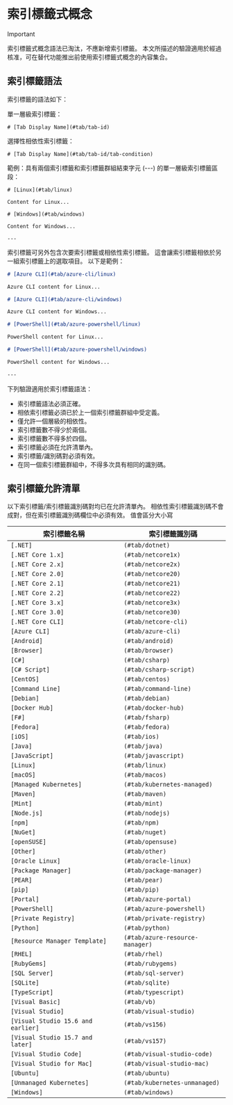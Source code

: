 # <a name="tabbed-conceptual"></a>索引標籤式概念

> [!IMPORTANT]
> 索引標籤式概念語法已淘汰，不應新增索引標籤。 本文所描述的驗證適用於經過核准，可在替代功能推出前使用索引標籤式概念的內容集合。

## <a name="tab-syntax"></a>索引標籤語法

索引標籤的語法如下：

單一層級索引標籤：

`# [Tab Display Name](#tab/tab-id)`

選擇性相依性索引標籤：

`# [Tab Display Name](#tab/tab-id/tab-condition)`

範例：具有兩個索引標籤和索引標籤群組結束字元 (---) 的單一層級索引標籤區段：

```
# [Linux](#tab/linux)

Content for Linux...

# [Windows](#tab/windows)

Content for Windows...

---
```

索引標籤可另外包含次要索引標籤或相依性索引標籤。 這會讓索引標籤相依於另一組索引標籤上的選取項目。 以下是範例：

```markdown
# [Azure CLI](#tab/azure-cli/linux)

Azure CLI content for Linux...

# [Azure CLI](#tab/azure-cli/windows)

Azure CLI content for Windows...

# [PowerShell](#tab/azure-powershell/linux)

PowerShell content for Linux...

# [PowerShell](#tab/azure-powershell/windows)

PowerShell content for Windows...

---
```

下列驗證適用於索引標籤語法：

- 索引標籤語法必須正確。
- 相依索引標籤必須已於上一個索引標籤群組中受定義。
- 僅允許一個層級的相依性。
- 索引標籤數不得少於兩個。
- 索引標籤數不得多於四個。
- 索引標籤必須在允許清單內。
- 索引標籤/識別碼對必須有效。
- 在同一個索引標籤群組中，不得多次具有相同的識別碼。

## <a name="tab-whitelist"></a>索引標籤允許清單

以下索引標籤/索引標籤識別碼對均已在允許清單內。 相依性索引標籤識別碼不會成對，但在索引標籤識別碼欄位中必須有效。 值會區分大小寫

|索引標籤名稱              |索引標籤識別碼            |
|----------------------|------------------|
|`[.NET]`              |`(#tab/dotnet)`   |
|`[.NET Core 1.x]`     |`(#tab/netcore1x)`|
|`[.NET Core 2.x]`     |`(#tab/netcore2x)`|
|`[.NET Core 2.0]`     |`(#tab/netcore20)`|
|`[.NET Core 2.1]`     |`(#tab/netcore21)`|
|`[.NET Core 2.2]`     |`(#tab/netcore22)`|
|`[.NET Core 3.x]`     |`(#tab/netcore3x)`|
|`[.NET Core 3.0]`     |`(#tab/netcore30)`|
|`[.NET Core CLI]`     |`(#tab/netcore-cli)`|
|`[Azure CLI]`         |`(#tab/azure-cli)`|
|`[Android]`           |`(#tab/android)`  |
|`[Browser]`           |`(#tab/browser)`  |
|`[C#]`                |`(#tab/csharp)`   |
|`[C# Script]`         |`(#tab/csharp-script)`|
|`[CentOS]`            |`(#tab/centos)`|
|`[Command Line]`      |`(#tab/command-line)`|
|`[Debian]`            |`(#tab/debian)`|
|`[Docker Hub]`        |`(#tab/docker-hub)`|
|`[F#]`                |`(#tab/fsharp)`|
|`[Fedora]`            |`(#tab/fedora)`|
|`[iOS]`               |`(#tab/ios)`      |
|`[Java]`              |`(#tab/java)`|
|`[JavaScript]`        |`(#tab/javascript)`|
|`[Linux]`             |`(#tab/linux)`    |
|`[macOS]`             |`(#tab/macos)`    |
|`[Managed Kubernetes]`|`(#tab/kubernetes-managed)`|
|`[Maven]`             |`(#tab/maven)`|
|`[Mint]`              |`(#tab/mint)`|
|`[Node.js]`           |`(#tab/nodejs)`|
|`[npm]`               |`(#tab/npm)` |
|`[NuGet]`             |`(#tab/nuget)`|
|`[openSUSE]`          |`(#tab/opensuse)`|
|`[Other]`             |`(#tab/other)` |
|`[Oracle Linux]`      |`(#tab/oracle-linux)`|
|`[Package Manager]`   |`(#tab/package-manager)` |
|`[PEAR]`              |`(#tab/pear)`|
|`[pip]`               |`(#tab/pip)`|
|`[Portal]`            |`(#tab/azure-portal)`    |
|`[PowerShell]`        |`(#tab/azure-powershell)`|
|`[Private Registry]`  |`(#tab/private-registry)`|
|`[Python]`            |`(#tab/python)`|
|`[Resource Manager Template]`|`(#tab/azure-resource-manager)`|
|`[RHEL]`              |`(#tab/rhel)`|
|`[RubyGems]`          |`(#tab/rubygems)`|
|`[SQL Server]`        |`(#tab/sql-server)`|
|`[SQLite]`            |`(#tab/sqlite)`|
|`[TypeScript]`        |`(#tab/typescript)`|
|`[Visual Basic]`      |`(#tab/vb)` |
|`[Visual Studio]`     |`(#tab/visual-studio)`|
|`[Visual Studio 15.6 and earlier]`|`(#tab/vs156)`|
|`[Visual Studio 15.7 and later]`  |`(#tab/vs157)`|
|`[Visual Studio Code]`            |`(#tab/visual-studio-code)`|
|`[Visual Studio for Mac]`         |`(#tab/visual-studio-mac)`|
|`[Ubuntu]`                        |`(#tab/ubuntu)`|
|`[Unmanaged Kubernetes]`          |`(#tab/kubernetes-unmanaged)`|
|`[Windows]`   |`(#tab/windows)`   |